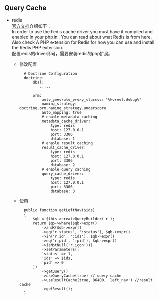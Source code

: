 ## Query Cache
- redis  
	[官方文档](http://docs.doctrine-project.org/projects/doctrine-orm/en/latest/reference/caching.html#redis)介绍如下：  
	In order to use the Redis cache driver you must have it compiled and enabled in your php.ini. You can read about what Redis is from here. Also check A PHP extension for Redis for how you can use and install the Redis PHP extension.   
	配置redis的driver即可，需要安装redis的php扩展。

	- 修改配置
	
			# Doctrine Configuration
			doctrine:
			    dbal:
			       .....
			
			    orm:
			        auto_generate_proxy_classes: "%kernel.debug%"
			        naming_strategy: doctrine.orm.naming_strategy.underscore
			        auto_mapping: true
			        # enable metadata caching 
			        metadata_cache_driver:
			            type: redis
			            host: 127.0.0.1
			            port: 3306
			            database: 1
			        # enable result caching
			        result_cache_driver:
			            type: redis
			            host: 127.0.0.1
			            port: 3306
			            database: 2
			        # enable query caching 
			        query_cache_driver:
			            type: redis
			            host: 127.0.0.1
			            port: 3306
			            database: 3
	- 使用
	
			public function getLeftNav($ids)
		    {
		        $qb = $this->createQueryBuilder('r');
		        return $qb->where($qb->expr()
		            ->andX($qb->expr()
		            ->eq('r.status', ':status'), $qb->expr()
		            ->in('r.id', ':ids'), $qb->expr()
		            ->eq('r.pid', ':pid'), $qb->expr()
		            ->isNotNull('r.icon')))
		            ->setParameters([
		            'status' => 1,
		            'ids' => $ids,
		            'pid' => 0
		        ])
		            ->getQuery()
		            ->useQueryCache(true) // query cache
		            ->useResultCache(true, 86400, 'left_nav') //result cache
		            ->getResult();
		    }